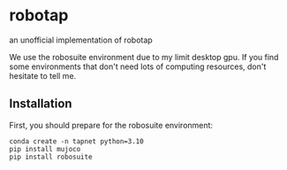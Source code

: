 # robotap

an unofficial implementation of robotap

We use the robosuite environment due to my limit desktop gpu. If you find some environments that don't need lots of computing resources, don't hesitate to tell me.

## Installation

First, you should prepare for the robosuite environment:
```
conda create -n tapnet python=3.10
pip install mujoco
pip install robosuite
```
